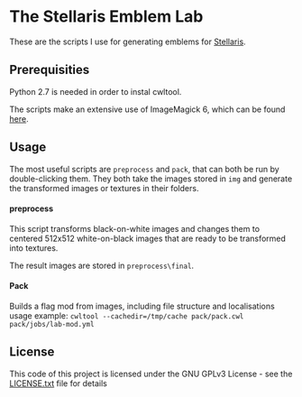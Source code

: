 # The Stellaris Emblem Lab

These are the scripts I use for generating emblems for [Stellaris](http://store.steampowered.com/app/281990).

## Prerequisities

Python 2.7 is needed in order to instal cwltool.

The scripts make an extensive use of ImageMagick 6, which can be found [here](http://imagemagick.org/script/binary-releases.php).

## Usage

The most useful scripts are `preprocess` and `pack`, that can both be run by double-clicking them.
They both take the images stored in `img` and generate the transformed images or textures in their folders.

#### preprocess

This script transforms black-on-white images and changes them to centered 512x512 white-on-black images that are ready to be transformed into textures.

The result images are stored in `preprocess\final`.

#### Pack

Builds a flag mod from images, including file structure and localisations
usage example:
`cwltool --cachedir=/tmp/cache pack/pack.cwl pack/jobs/lab-mod.yml`


## License

This code of this project is licensed under the GNU GPLv3 License - see the [LICENSE.txt](LICENSE.txt) file for details
